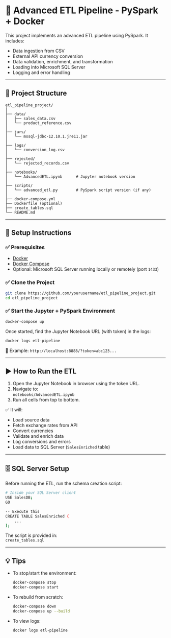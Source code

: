 
# 🚀 Advanced ETL Pipeline - PySpark + Docker

This project implements an advanced ETL pipeline using PySpark. It includes:

- Data ingestion from CSV
- External API currency conversion
- Data validation, enrichment, and transformation
- Loading into Microsoft SQL Server
- Logging and error handling

---

## 📁 Project Structure

```
etl_pipeline_project/
│
├── data/
│   ├── sales_data.csv
│   └── product_reference.csv
│
├── jars/
│   └── mssql-jdbc-12.10.1.jre11.jar
│
├── logs/
│   └── conversion_log.csv
│
├── rejected/
│   └── rejected_records.csv
│
├── notebooks/
│   └── AdvancedETL.ipynb      # Jupyter notebook version
│
├── scripts/
│   └── advanced_etl.py        # PySpark script version (if any)
│
├── docker-compose.yml
├── Dockerfile (optional)
├── create_tables.sql
└── README.md
```

---

## 🧰 Setup Instructions

### ✅ Prerequisites

- [Docker](https://docs.docker.com/get-docker/)
- [Docker Compose](https://docs.docker.com/compose/install/)
- Optional: Microsoft SQL Server running locally or remotely (port `1433`)

### ✅ Clone the Project

```bash
git clone https://github.com/yourusername/etl_pipeline_project.git
cd etl_pipeline_project
```

### ✅ Start the Jupyter + PySpark Environment

```bash
docker-compose up
```

Once started, find the Jupyter Notebook URL (with token) in the logs:

```bash
docker logs etl-pipeline
```

🔗 Example: `http://localhost:8888/?token=abc123...`

---

## ▶️ How to Run the ETL

1. Open the Jupyter Notebook in browser using the token URL.
2. Navigate to:  
   `notebooks/AdvancedETL.ipynb`
3. Run all cells from top to bottom.

✅ It will:
- Load source data
- Fetch exchange rates from API
- Convert currencies
- Validate and enrich data
- Log conversions and errors
- Load data to SQL Server (`SalesEnriched` table)

---

## 🗄️ SQL Server Setup

Before running the ETL, run the schema creation script:

```bash
# Inside your SQL Server client
USE SalesDB;
GO

-- Execute this
CREATE TABLE SalesEnriched (
    ...
);
```

The script is provided in:  
`create_tables.sql`

---

## 💡 Tips

- To stop/start the environment:
  ```bash
  docker-compose stop
  docker-compose start
  ```
- To rebuild from scratch:
  ```bash
  docker-compose down
  docker-compose up --build
  ```
- To view logs:
  ```bash
  docker logs etl-pipeline
  ```
